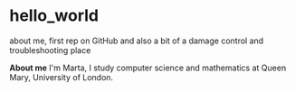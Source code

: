 # hello_world
about me, first rep on GitHub and also a bit of a damage control and troubleshooting place

**About me**
I'm Marta, I study computer science and mathematics at Queen Mary, University of London.
